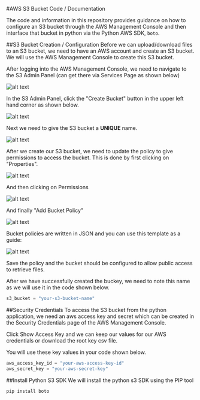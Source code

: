 #AWS S3 Bucket Code / Documentation

The code and information in this repository provides guidance on how to configure an S3 bucket through the AWS Management Console and then interface that bucket in python via the Python AWS SDK, `boto`.

##S3 Bucket Creation / Configuration
Before we can upload/download files to an S3 bucket, we need to have an AWS account and create an S3 bucket. We will use the AWS Management Console to create this S3 bucket.

After logging into the AWS Management Console, we need to navigate to the S3 Admin Panel (can get there via Services Page as shown below)

![alt text](https://github.com/mvartani76/iot-detroit-jan2017/blob/master/Images/aws-services-page.jpg "AWS Services Page")

In the S3 Admin Panel, click the "Create Bucket" button in the upper left hand corner as shown below.

![alt text](https://github.com/mvartani76/iot-detroit-jan2017/blob/master/Images/s3-management-console.jpg "S3 Management Console")

Next we need to give the S3 bucket a **UNIQUE** name.

![alt text](https://github.com/mvartani76/iot-detroit-jan2017/blob/master/Images/create-bucket-2.jpg "Create S3 Bucket")

After we create our S3 bucket, we need to update the policy to give permissions to access the bucket. This is done by first clicking on "Properties".

![alt text](https://github.com/mvartani76/iot-detroit-jan2017/blob/master/Images/s3-bucket-properties.jpg "S3 Bucket Properties")

And then clicking on Permissions

![alt text](https://github.com/mvartani76/iot-detroit-jan2017/blob/master/Images/s3-bucket-permissions.jpg "S3 Bucket Permissions")

And finally "Add Bucket Policy"

![alt text](https://github.com/mvartani76/iot-detroit-jan2017/blob/master/Images/s3-bucket-properties-policy.jpg "Add Bucket Policy")

Bucket policies are written in JSON and you can use this template as a guide:

![alt text](https://github.com/mvartani76/iot-detroit-jan2017/blob/master/Images/s3-bucket-policy.jpg "Bucket Policy Template")

Save the policy and the bucket should be configured to allow public access to retrieve files.

After we have successfully created the buckey, we need to note this name as we will use it in the code shown below.
```python
s3_bucket = "your-s3-bucket-name"
```

##Security Credentials
To access the S3 bucket from the python application, we need an aws access key and secret which can be created in the Security Credentials page of the AWS Management Console.

Click Show Access Key and we can keep our values for our AWS credentials or download the root key csv file.

You will use these key values in your code shown below.
```python
aws_access_key_id = "your-aws-access-key-id"
aws_secret_key = "your-aws-secret-key"
```
##Install Python S3 SDK
We will install the python s3 SDK using the PIP tool
```
pip install boto
```
